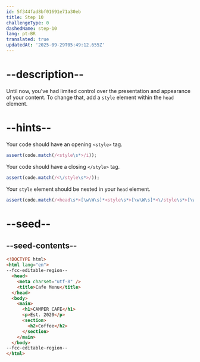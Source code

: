 ```yaml
---
id: 5f344fad8bf01691e71a30eb
title: Step 10
challengeType: 0
dashedName: step-10
lang: pt-BR
translated: true
updatedAt: '2025-09-29T05:49:12.655Z'
---
```


# --description--

Until now, you've had limited control over the presentation and appearance of your content. To change that, add a `style` element within the `head` element.

# --hints--

Your code should have an opening `<style>` tag.

```js
assert(code.match(/<style\s*>/i));
```

Your code should have a closing `</style>` tag.

```js
assert(code.match(/<\/style\s*>/));
```

Your `style` element should be nested in your `head` element.

```js
assert(code.match(/<head\s*>[\w\W\s]*<style\s*>[\w\W\s]*<\/style\s*>[\w\W\s]*<\/head\s*>/i))
```

# --seed--

## --seed-contents--

```html
<!DOCTYPE html>
<html lang="en">
--fcc-editable-region--
  <head>
    <meta charset="utf-8" />
    <title>Cafe Menu</title>
  </head>
  <body>
    <main>
      <h1>CAMPER CAFE</h1>
      <p>Est. 2020</p>
      <section>
        <h2>Coffee</h2>
      </section>
    </main>
  </body>
--fcc-editable-region--
</html>
```

